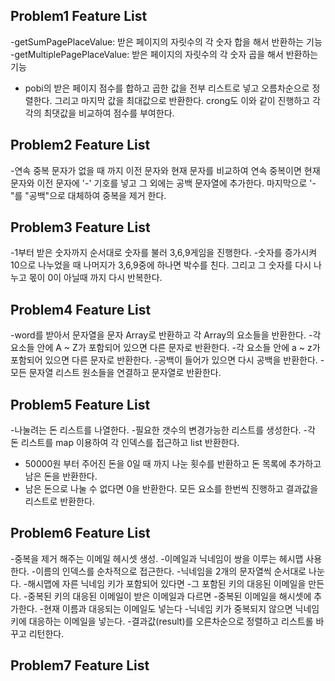 ## Problem1 Feature List
-getSumPagePlaceValue: 받은 페이지의 자릿수의 각 숫자 합을 해서 반환하는 기능
-getMultiplePagePlaceValue: 받은 페이지의 자릿수의 각 숫자 곱을 해서 반환하는 기능
- pobi의 받은 페이지 점수를 합하고 곱한 값을 전부 리스트로 넣고 오름차순으로 정렬한다. 그리고 마지막 값을 
최대값으로 반환한다. crong도 이와 같이 진행하고 각각의 최댓값을 비교하여 점수를 부여한다.

## Problem2 Feature List
-연속 중복 문자가 없을 때 까지 이전 문자와 현재 문자를 비교하여 연속 중복이면 현재 문자와 이전 문자에 '-' 기호를 넣고
그 외에는 공백 문자열에 추가한다. 마지막으로 '-"를 "공백"으로 대체하여 중복을 제거 한다.

## Problem3 Feature List
-1부터 받은 숫자까지 순서대로 숫자를 불러 3,6,9게임을 진행한다.
-숫자를 증가시켜 10으로 나누었을 때 나머지가 3,6,9중에 하나면 박수를 친다. 그리고 
그 숫자를 다시 나누고 몫이 0이 아닐때 까지 다시 반복한다.

## Problem4 Feature List
-word를 받아서 문자열을 문자 Array로 반환하고 각 Array의 요소들을 반환한다.
-각 요소들 안에 A ~ Z가 포함되어 있으면 다른 문자로 반환한다.
-각 요소들 안에 a ~ z가 포함되어 있으면 다른 문자로 반환한다.
-공백이 들어가 있으면 다시 공백을 반환한다.
-모든 문자열 리스트 원소들을 연결하고 문자열로 반환한다.

## Problem5 Feature List
-나눌려는 돈 리스트를 나열한다.
-필요한 갯수의 변경가능한 리스트를 생성한다.
-각 돈 리스트를 map 이용하여 각 인덱스를 접근하고 list 반환한다.
- 50000원 부터 주어진 돈을 0일 때 까지 나눈 횟수를 반환하고 돈 목록에 추가하고 남은 돈을 반환한다.
- 남은 돈으로 나눌 수 없다면 0을 반환한다. 모든 요소를 한번씩 진행하고 결과값을 리스트로 반환한다.

## Problem6 Feature List

-중복을 제거 해주는 이메일 헤시셋 생성.
-이메일과 닉네임이 쌍을 이루는 헤시맵 사용한다.
-이름의 인덱스를 순차적으로 접근한다.
-닉네임을 2개의 문자열씩 순서대로 나눈다.
-해시맵에 자른 닉네임 키가 포함되어 있다면
-그 포함된 키의 대응된 이메일을 만든다.
-중복된 키의 대응된 이메일이 받은 이메일과 다르면
-중복된 이메일을 해시셋에 추가한다.
-현재 이름과 대응되는 이메일도 넣는다
-닉네임 키가 중복되지 않으면 닉네임 키에 대응하는 이메일을 넣는다.
-결과값(result)를 오른차순으로 정렬하고 리스트롤 바꾸고 리턴한다.

## Problem7 Feature List

